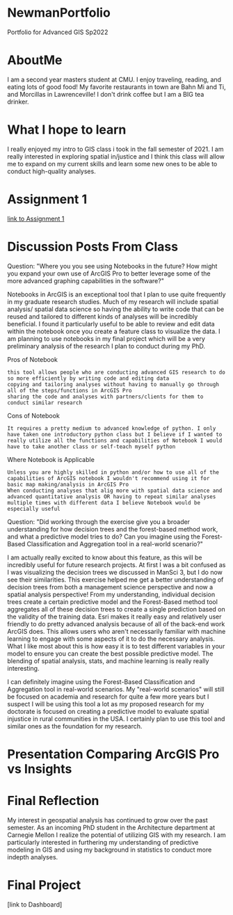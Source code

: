 # NewmanPortfolio
Portfolio for Advanced GIS Sp2022
# AboutMe
  I am a second year masters student at CMU. I enjoy traveling, reading, and eating lots of good 
  food! My favorite restaurants in town are Bahn Mi and Ti, and Morcillas in Lawrenceville! I don't 
  drink coffee but I am a BIG tea drinker.
  
# What I hope to learn
  
  I really enjoyed my intro to GIS class i took in the fall semester of 2021. I am really interested in
  exploring spatial in/justice and I think this class will allow me to expand on my current skills and learn
  some new ones to be able to conduct high-quality analyses. 

# Assignment 1

[link to Assignment 1](Assignment1.md)

# Discussion Posts From Class

Question: "Where you you see using Notebooks in the future?  How might you expand your own use of ArcGIS Pro to better leverage some of the more advanced graphing capabilities in the software?"

Notebooks in ArcGIS is an exceptional tool that I plan to use quite frequently in my graduate research studies. Much of my research will include spatial analysis/ spatial data science so having the ability to write code that can be reused and tailored to different kinds of analyses will be incredibly beneficial. I found it particularly useful to be able to review and edit data within the notebook once you create a feature class to visualize the data. I am planning to use notebooks in my final project which will be a very preliminary analysis of the research I plan to conduct during my PhD. 

Pros of Notebook

    this tool allows people who are conducting advanced GIS research to do so more efficiently by writing code and editing data
    copying and tailoring analyses without having to manually go through all of the steps/functions in ArcGIS Pro
    sharing the code and analyses with partners/clients for them to conduct similar research

Cons of Notebook

    It requires a pretty medium to advanced knowledge of python. I only have taken one introductory python class but I believe if I wanted to really utilize all the functions and capabilities of Notebook I would have to take another class or self-teach myself python

Where Notebook is Applicable

    Unless you are highly skilled in python and/or how to use all of the capabilities of ArcGIS notebook I wouldn't recommend using it for basic map making/analysis in ArcGIS Pro
    When conducting analyses that alig more with spatial data science and advanced quantitative analysis OR having to repeat similar analyses multiple times with different data I believe Notebook would be especially useful


Question: "Did working through the exercise give you a broader understanding for how decision trees and the forest-based method work, and what a predictive model tries to do?  Can you imagine using the Forest-Based Classification and Aggregation tool in a real-world scenario?"

I am actually really excited to know about this feature, as this will be incredibly useful for future research projects. At first I was a bit confused as I was visualizing the decision trees we discussed in ManSci 3, but I do now see their similarities. This exercise helped me get a better understanding of decision trees from both a management science perspective and now a spatial analysis perspective! From my understanding, individual decision trees create a certain predictive model and the Forest-Based method tool aggregates all of these decision trees to create a single prediction based on the validity of the training data. Esri makes it really easy and relatively user friendly to do pretty advanced analysis because of all of the back-end work ArcGIS does. This allows users who aren't necessarily familiar with machine learning to engage with some aspects of it to do the necessary analysis.  What I like most about this is how easy it is to test different variables in your model to ensure you can create the best possible predictive model. The blending of spatial analysis, stats, and machine learning is really really interesting.

 

I can definitely imagine using the Forest-Based Classification and Aggregation tool in real-world scenarios. My "real-world scenarios" will still be focused on academia and research for quite a few more years but I suspect I will be using this tool a lot as my proposed research for my doctorate is focused on creating a predictive model to evaluate spatial injustice in rural communities in the USA. I certainly plan to use this tool and similar ones as the foundation for my research. 

# Presentation Comparing ArcGIS Pro vs Insights



# Final Reflection

My interest in geospatial analysis has continued to grow over the past semester. As an incoming PhD student in the Architecture department at Carnegie Mellon I realize the potential of utilizing GIS with my research. I am particularly interested in furthering my understanding of predictive modeling in GIS and using my background in statistics to conduct more indepth analyses. 


# Final Project

[link to Dashboard] 



